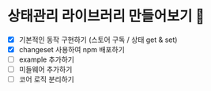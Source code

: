 # 상태관리 라이브러리 만들어보기 🍞

- [x] 기본적인 동작 구현하기 (스토어 구독 / 상태 get & set)
- [x] changeset 사용하여 npm 배포하기
- [ ] example 추가하기
- [ ] 미들웨어 추가하기
- [ ] 코어 로직 분리하기
